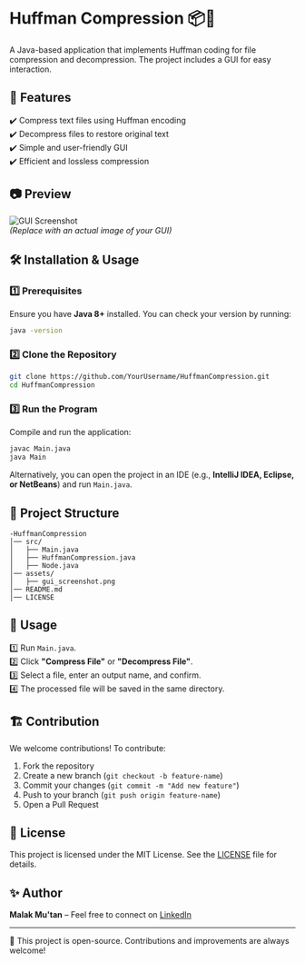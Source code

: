


# Huffman Compression 📦🔡  

A Java-based application that implements Huffman coding for file compression and decompression. The project includes a GUI for easy interaction.

## 🚀 Features  
✔️ Compress text files using Huffman encoding  
✔️ Decompress files to restore original text  
✔️ Simple and user-friendly GUI  
✔️ Efficient and lossless compression  

## 📷 Preview  
![GUI Screenshot](assets/gui_screenshot.png)  
*(Replace with an actual image of your GUI)*  

## 🛠️ Installation & Usage  

### 1️⃣ Prerequisites  
Ensure you have **Java 8+** installed. You can check your version by running:  
```sh
java -version
```

### 2️⃣ Clone the Repository  
```sh
git clone https://github.com/YourUsername/HuffmanCompression.git
cd HuffmanCompression
```

### 3️⃣ Run the Program  
Compile and run the application:  
```sh
javac Main.java
java Main
```

Alternatively, you can open the project in an IDE (e.g., **IntelliJ IDEA, Eclipse, or NetBeans**) and run `Main.java`.

## 📂 Project Structure  
```
-HuffmanCompression
│── src/
│   ├── Main.java
│   ├── HuffmanCompression.java
│   ├── Node.java
│── assets/
│   ├── gui_screenshot.png
│── README.md
│── LICENSE
```

## 📌 Usage  
1️⃣ Run `Main.java`.  
2️⃣ Click **"Compress File"** or **"Decompress File"**.  
3️⃣ Select a file, enter an output name, and confirm.  
4️⃣ The processed file will be saved in the same directory.  

## 🏗️ Contribution  
We welcome contributions! To contribute:  
1. Fork the repository  
2. Create a new branch (`git checkout -b feature-name`)  
3. Commit your changes (`git commit -m "Add new feature"`)  
4. Push to your branch (`git push origin feature-name`)  
5. Open a Pull Request  

## 📜 License  
This project is licensed under the MIT License. See the [LICENSE](LICENSE) file for details.  

## ✨ Author  
**Malak Mu'tan** – Feel free to connect on [LinkedIn](https://linkedin.com/)  

---

🔹 This project is open-source. Contributions and improvements are always welcome!  
```
